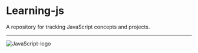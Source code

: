 # Learning-js

A repository for tracking JavaScript concepts and projects.

----

![JavaScript-logo](https://github.com/user-attachments/assets/3d218015-75a0-40b3-90c9-a036b4376510)
